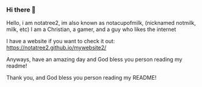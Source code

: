 ### Hi there 👋

Hello, i am notatree2, im also known as notacupofmilk, (nicknamed notmilk, milk, etc)
I am a Christian, a gamer, and a guy who likes the internet

I have a website if you want to check it out: https://notatree2.github.io/mywebsite2/

Anyways, have an amazing day and God bless you person reading my readme!


Thank you, and God bless you person reading my README!

<!--
**notatree2/notatree2** is a ✨ _special_ ✨ repository because its `README.md` (this file) appears on your GitHub profile.

Here are some ideas to get you started:

### - 🔭 I’m currently working on python
- 🌱 I’m currently learning ...
- 👯 I’m looking to collaborate on ...
- 🤔 I’m looking for help with ...
- 💬 Ask me about ...
- 📫 How to reach me: ...
- 😄 Pronouns: ...
- ⚡ Fun fact: ... 
-->
